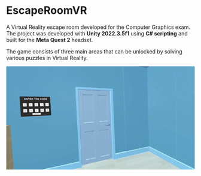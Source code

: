 # EscapeRoomVR
A Virtual Reality escape room developed for the Computer Graphics exam. The project was developed with **Unity 2022.3.5f1** using **C# scripting** and built for the **Meta Quest 2** headset. 

The game consists of three main areas that can be unlocked by solving various puzzles in Virtual Reality.

![Gameplay preview](./gameplay.gif)
